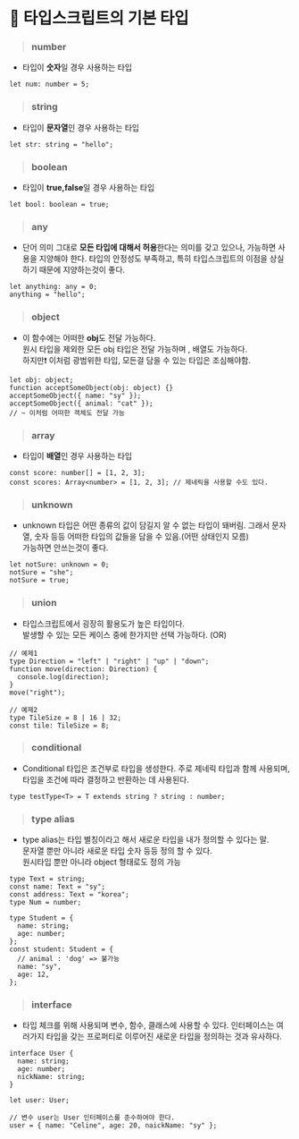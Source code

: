 # 💙 타입스크립트의 기본 타입

> ### number

- 타입이 **숫자**일 경우 사용하는 타입

```tsx
let num: number = 5;
```

> ### string

- 타입이 **문자열**인 경우 사용하는 타입

```tsx
let str: string = "hello";
```

> ### boolean

- 타입이 **true,false**일 경우 사용하는 타입

```tsx
let bool: boolean = true;
```

> ### any

- 단어 의미 그대로 **모든 타입에 대해서 허용**한다는 의미를 갖고 있으나, 가능하면 사용을 지양해야 한다. 타입의 안정성도 부족하고, 특히 타입스크립트의 이점을 상실하기 때문에 지양하는것이 좋다.

```tsx
let anything: any = 0;
anything = "hello";
```

> ### object

- 이 함수에는 어떠한 **obj**도 전달 가능하다.<br/>
  원시 타입을 제외한 모든 obj 타입은 전달 가능하며 , 배열도 가능하다.<br/>
  하지만❗️ 이처럼 광범위한 타입, 모든걸 담을 수 있는 타입은 조심해야함.

```tsx
let obj: object;
function acceptSomeObject(obj: object) {}
acceptSomeObject({ name: "sy" });
acceptSomeObject({ animal: "cat" });
// ~ 이처럼 어떠한 객체도 전달 가능
```

> ### array

- 타입이 **배열**인 경우 사용하는 타입

```tsx
const score: number[] = [1, 2, 3];
const scores: Array<number> = [1, 2, 3]; // 제네릭을 사용할 수도 있다.
```

> ### unknown

- unknown 타입은 어떤 종류의 값이 담길지 알 수 없는 타입이 돼버림. 그래서 문자열, 숫자 등등 어떠한 타입의 값들을 담을 수 있음.(어떤 상태인지 모름)<br/>
  가능하면 안쓰는것이 좋다.

```tsx
let notSure: unknown = 0;
notSure = "she";
notSure = true;
```

> ### union

- 타입스크립트에서 굉장히 활용도가 높은 타입이다.<br/>
  발생할 수 있는 모든 케이스 중에 한가지만 선택 가능하다. (OR)

```tsx
// 예제1
type Direction = "left" | "right" | "up" | "down";
function move(direction: Direction) {
  console.log(direction);
}
move("right");

// 예제2
type TileSize = 8 | 16 | 32;
const tile: TileSize = 8;
```

> ### conditional

- Conditional 타입은 조건부로 타입을 생성한다. 주로 제네릭 타입과 함께 사용되며, 타입을 조건에 따라 결정하고 반환하는 데 사용된다.

```tsx
type testType<T> = T extends string ? string : number;
```

> ### type alias

- type alias는 타입 별칭이라고 해서 새로운 타입을 내가 정의할 수 있다는 말.<br/>
  문자열 뿐만 아니라 새로운 타입 숫자 등등 정의 할 수 있다.<br/>
  원시타입 뿐만 아니라 object 형태로도 정의 가능<br/>

```tsx
type Text = string;
const name: Text = "sy";
const address: Text = "korea";
type Num = number;

type Student = {
  name: string;
  age: number;
};
const student: Student = {
  // animal : 'dog' => 불가능
  name: "sy",
  age: 12,
};
```

> ### interface

- 타입 체크를 위해 사용되며 변수, 함수, 클래스에 사용할 수 있다. 인터페이스는 여러가지 타입을 갖는 프로퍼티로 이루어진 새로운 타입을 정의하는 것과 유사하다.

```tsx
interface User {
  name: string;
  age: number;
  nickName: string;
}

let user: User;

// 변수 user는 User 인터페이스를 준수하여야 한다.
user = { name: "Celine", age: 20, naickName: "sy" };
```
